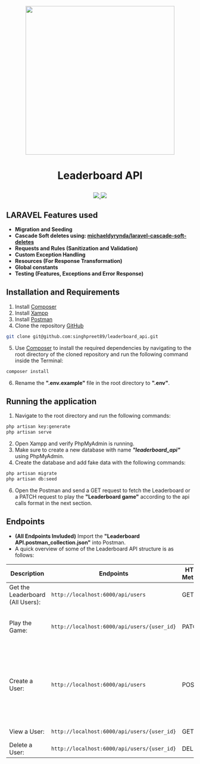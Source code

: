 <p align="center">
    <a href="https://laravel.com" target="_blank">
        <img src="https://raw.githubusercontent.com/laravel/art/master/logo-lockup/5%20SVG/2%20CMYK/1%20Full%20Color/laravel-logolockup-cmyk-red.svg" width="400">
    </a>
    <a>
        <h1><p align="center">Leaderboard API</p></h1>
    </a>
</p>
<p align="center">
    <a href="https://laravel.com/" alt="Built with: Laravel v8.68.1">
        <img src="https://badgen.net/badge/Built%20with/Laravel%20v8.68.1/FF2D20" />
    </a>
    <a href="https://www.php.net/downloads.php" alt="Powered by: PHP v7.4.8">
        <img src="https://badgen.net/badge/Powered%20by/PHP%20v7.4.8/8892BF" />
    </a>
</p>

## LARAVEL Features used
- **Migration and Seeding**
- **Cascade Soft deletes using: [michaeldyrynda/laravel-cascade-soft-deletes](https://github.com/michaeldyrynda/laravel-cascade-soft-deletes)**
- **Requests and Rules (Sanitization and Validation)**
- **Custom Exception Handling**
- **Resources (For Response Transformation)**
- **Global constants**
- **Testing (Features, Exceptions and Error Response)**

## Installation and Requirements
1. Install [Composer](https://getcomposer.org/download/)
2. Install [Xampp](https://www.apachefriends.org/download.html)
3. Install [Postman](https://www.postman.com/downloads/)
4. Clone the repository [GitHub](https://github.com/singhpreet89/leaderboard_api.git)
```bash
git clone git@github.com:singhpreet89/leaderboard_api.git
``` 
5. Use [Composer](https://getcomposer.org/download/) to install the required dependencies by navigating to the root directory of the cloned repository and run the following command inside the Terminal:
```bash
composer install
``` 
6. Rename the **".env.example"** file in the root directory to **".env"**.

## Running the application
1. Navigate to the root directory and run the following commands:
```bash
php artisan key:generate
php artisan serve
``` 
2. Open Xampp and verify PhpMyAdmin is running.
3. Make sure to create a new database with name ***"leaderboard_api"*** using PhpMyAdmin.
4. Create the database and add fake data with the following commands:
```bash
php artisan migrate
php artisan db:seed 
```
6. Open the Postman and send a GET request to fetch the Leaderboard or a PATCH request to play the **"Leaderboard game"** according to the api calls format in the next section.

## Endpoints
- **(All Endpoints Invluded)** Import the **"Leaderboard API.postman_collection.json"** into Postman. 
- A quick overview of some of the Leaderboard API structure is as follows:

| Description | Endpoints | HTTP Method | HEADERS | Payload |
| ------------- | ------------- | ------------- | ------------- | ------------- |
| Get the Leaderboard (All Users): | `http://localhost:6000/api/users` | GET | content-type: contentTypeJson | |
| Play the Game: | `http://localhost:6000/api/users/{user_id}` | PATCH | content-type: contentTypeJson | Select **"raw"** data, with content-type: contentTypeJson, {"operation" : "subtraction"} or {"operation" : "addition"} |
| Create a User: | `http://localhost:6000/api/users` | POST | content-type: contentTypeJson | Select the **"raw"** data as follows: {"name" : "harpreet singh", "email" : "harpreet.singh@yopmail.com", "birth_date" : "01/01/1972", "line1" : "59 Alpine drive", "line2" : "Apt. 714", "city" : "Ottawa", "province" : "Ontario", "country" : "CA", "postal_code" : "K2B 1G1"} |
| View a User: | `http://localhost:6000/api/users/{user_id}` | GET | content-type: contentTypeJson | |
| Delete a User: | `http://localhost:6000/api/users/{user_id}` | DELETE | content-type: contentTypeJson | |
